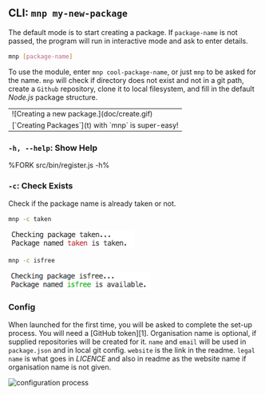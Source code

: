 
## CLI: `mnp my-new-package`

The default mode is to start creating a package. If `package-name` is not passed, the program will run in interactive mode and ask to enter details.

```sh
mnp [package-name]
```

To use the module, enter `mnp cool-package-name`, or just `mnp` to be asked for the name. `mnp` will check if directory does not exist and not in a git path, create a `Github` repository, clone it to local filesystem, and fill in the default _Node.js_ package structure.

<table>
<tr><td>
![Creating a new package.](doc/create.gif)
</td></tr>
<tr><td>
[`Creating Packages`](t) with `mnp` is super-easy!
</td></tr>
</table>

<!-- ```fs
Please give package name: mynewpackage
# mynewpackage
Description: example-package
Cloning into './mynewpackage'...
Setting user Author<author@testt.cc>...
Cloned the structure to /mynewpackage
Created new repository: https://github.com/org/mynewpackage#readme
``` -->

<!-- ### Create a Package -->


<!-- ![creation process](https://sobes.s3.eu-west-2.amazonaws.com/mnp-make.gif)

```bash
cd ~/packages
mnp my-example-package # create a new package
cd my-example-package
yarn # install dependencies
code . # write test, src code
yarn t
git add .
git commit -m 'a feature'
npm version
git push --follow-tags
npm publish
``` -->

<!-- Documentary: to run a program and answer the questions with stdin  -->

### `-h, --help`: Show Help

%FORK src/bin/register.js -h%

### `-c`: Check Exists

Check if the package name is already taken or not.

```sh
mnp -c taken
```

![taken output](doc/taken.png)

```sh
mnp -c isfree
```

![free output](doc/free.png)

### Config

When launched for the first time, you will be asked to complete the set-up process. You will need a [GitHub token][1]. Organisation name is optional, if supplied repositories will be created for it. `name` and `email` will be used in `package.json` and in local git config. `website` is the link in the readme. `legal name` is what goes in _LICENCE_ and also in readme as the website name if organisation name is not given.

![configuration process](https://sobes.s3.eu-west-2.amazonaws.com/mnp-config2.gif)
